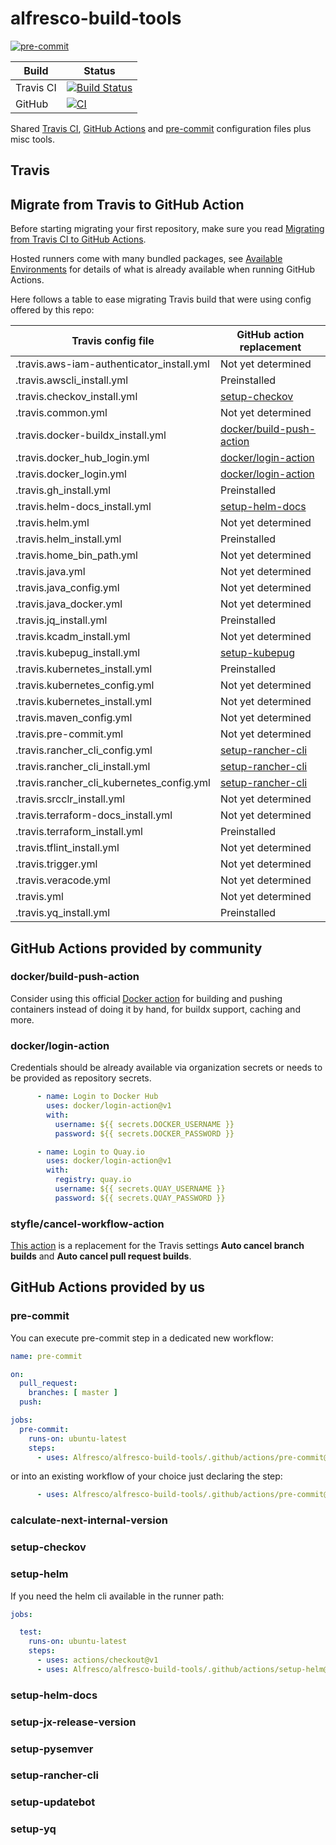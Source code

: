 # alfresco-build-tools

[![pre-commit](https://img.shields.io/badge/pre--commit-enabled-brightgreen?logo=pre-commit&logoColor=white)](https://github.com/pre-commit/pre-commit)

| Build     | Status                                                                                                                                                                      |
|-----------|-----------------------------------------------------------------------------------------------------------------------------------------------------------------------------|
| Travis CI | [![Build Status](https://app.travis-ci.com/Alfresco/alfresco-build-tools.svg?branch=master)](https://app.travis-ci.com/Alfresco/alfresco-build-tools)                       |
| GitHub    | [![CI](https://github.com/Alfresco/alfresco-build-tools/actions/workflows/test.yml/badge.svg)](https://github.com/Alfresco/alfresco-build-tools/actions/workflows/test.yml) |

Shared [Travis CI](https://travis-ci.com/), [GitHub Actions](https://docs.github.com/en/actions) and [pre-commit](https://pre-commit.com/) configuration files plus misc tools.

## Travis

## Migrate from Travis to GitHub Action

Before starting migrating your first repository, make sure you read [Migrating from Travis CI to GitHub Actions](https://docs.github.com/en/actions/migrating-to-github-actions/migrating-from-travis-ci-to-github-actions).

Hosted runners come with many bundled packages, see
[Available Environments](https://github.com/actions/virtual-environments#available-environments)
for details of what is already available when running GitHub Actions.

Here follows a table to ease migrating Travis build that were using config offered by this repo:

| Travis config file                        | GitHub action replacement                                         |
|-------------------------------------------|-------------------------------------------------------------------|
| .travis.aws-iam-authenticator_install.yml | Not yet determined                                                |
| .travis.awscli_install.yml                | Preinstalled                                                      |
| .travis.checkov_install.yml               | [setup-checkov](.github/actions/setup-checkov/action.yml)         |
| .travis.common.yml                        | Not yet determined                                                |
| .travis.docker-buildx_install.yml         | [docker/build-push-action](#dockerbuild-push-action)                                                |
| .travis.docker_hub_login.yml              | [docker/login-action](#dockerlogin-action)                        |
| .travis.docker_login.yml                  | [docker/login-action](#dockerlogin-action)                        |
| .travis.gh_install.yml                    | Preinstalled                                                      |
| .travis.helm-docs_install.yml             | [setup-helm-docs](.github/actions/setup-helm-docs/action.yml)     |
| .travis.helm.yml                          | Not yet determined                                                |
| .travis.helm_install.yml                  | Preinstalled                                                      |
| .travis.home_bin_path.yml                 | Not yet determined                                                |
| .travis.java.yml                          | Not yet determined                                                |
| .travis.java_config.yml                   | Not yet determined                                                |
| .travis.java_docker.yml                   | Not yet determined                                                |
| .travis.jq_install.yml                    | Preinstalled                                                      |
| .travis.kcadm_install.yml                 | Not yet determined                                                |
| .travis.kubepug_install.yml               | [setup-kubepug](.github/actions/setup-kubepug/action.yml)         |
| .travis.kubernetes_install.yml            | Preinstalled                                                      |
| .travis.kubernetes_config.yml             | Not yet determined                                                |
| .travis.kubernetes_install.yml            | Not yet determined                                                |
| .travis.maven_config.yml                  | Not yet determined                                                |
| .travis.pre-commit.yml                    | Not yet determined                                                |
| .travis.rancher_cli_config.yml            | [setup-rancher-cli](.github/actions/setup-rancher-cli/action.yml) |
| .travis.rancher_cli_install.yml           | [setup-rancher-cli](.github/actions/setup-rancher-cli/action.yml) |
| .travis.rancher_cli_kubernetes_config.yml | [setup-rancher-cli](.github/actions/setup-rancher-cli/action.yml) |
| .travis.srcclr_install.yml                | Not yet determined                                                |
| .travis.terraform-docs_install.yml        | Not yet determined                                                |
| .travis.terraform_install.yml             | Preinstalled                                                      |
| .travis.tflint_install.yml                | Not yet determined                                                |
| .travis.trigger.yml                       | Not yet determined                                                |
| .travis.veracode.yml                      | Not yet determined                                                |
| .travis.yml                               | Not yet determined                                                |
| .travis.yq_install.yml                    | Preinstalled                                                      |

## GitHub Actions provided by community

### docker/build-push-action

Consider using this official [Docker action](https://github.com/marketplace/actions/build-and-push-docker-images) for building and pushing containers instead of doing it by hand, for buildx support, caching and more.

### docker/login-action

Credentials should be already available via organization secrets or needs to be
provided as repository secrets.

```yml
      - name: Login to Docker Hub
        uses: docker/login-action@v1
        with:
          username: ${{ secrets.DOCKER_USERNAME }}
          password: ${{ secrets.DOCKER_PASSWORD }}

      - name: Login to Quay.io
        uses: docker/login-action@v1
        with:
          registry: quay.io
          username: ${{ secrets.QUAY_USERNAME }}
          password: ${{ secrets.QUAY_PASSWORD }}
```

### styfle/cancel-workflow-action

[This action](https://github.com/styfle/cancel-workflow-action) is a replacement for the Travis settings **Auto cancel branch builds** and **Auto cancel pull request builds**.

## GitHub Actions provided by us

### pre-commit

You can execute pre-commit step in a dedicated new workflow:

```yml
name: pre-commit

on:
  pull_request:
    branches: [ master ]
  push:

jobs:
  pre-commit:
    runs-on: ubuntu-latest
    steps:
      - uses: Alfresco/alfresco-build-tools/.github/actions/pre-commit@master
```

or into an existing workflow of your choice just declaring the step:

```yml
      - uses: Alfresco/alfresco-build-tools/.github/actions/pre-commit@master
```

### calculate-next-internal-version

### setup-checkov

### setup-helm

If you need the helm cli available in the runner path:

```yml
jobs:

  test:
    runs-on: ubuntu-latest
    steps:
      - uses: actions/checkout@v1
      - uses: Alfresco/alfresco-build-tools/.github/actions/setup-helm@master
```

### setup-helm-docs

### setup-jx-release-version

### setup-pysemver

### setup-rancher-cli

### setup-updatebot

### setup-yq
